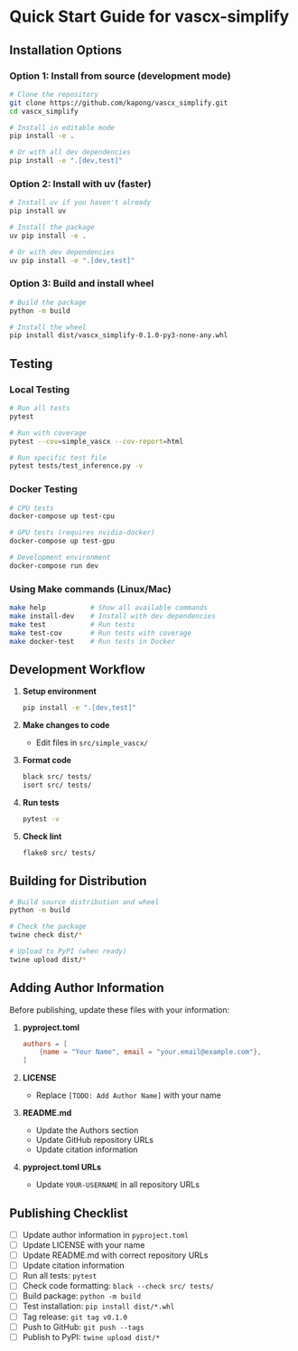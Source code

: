 # Quick Start Guide for vascx-simplify

## Installation Options

### Option 1: Install from source (development mode)
```bash
# Clone the repository
git clone https://github.com/kapong/vascx_simplify.git
cd vascx_simplify

# Install in editable mode
pip install -e .

# Or with all dev dependencies
pip install -e ".[dev,test]"
```

### Option 2: Install with uv (faster)
```bash
# Install uv if you haven't already
pip install uv

# Install the package
uv pip install -e .

# Or with dev dependencies
uv pip install -e ".[dev,test]"
```

### Option 3: Build and install wheel
```bash
# Build the package
python -m build

# Install the wheel
pip install dist/vascx_simplify-0.1.0-py3-none-any.whl
```

## Testing

### Local Testing
```bash
# Run all tests
pytest

# Run with coverage
pytest --cov=simple_vascx --cov-report=html

# Run specific test file
pytest tests/test_inference.py -v
```

### Docker Testing
```bash
# CPU tests
docker-compose up test-cpu

# GPU tests (requires nvidia-docker)
docker-compose up test-gpu

# Development environment
docker-compose run dev
```

### Using Make commands (Linux/Mac)
```bash
make help           # Show all available commands
make install-dev    # Install with dev dependencies
make test           # Run tests
make test-cov       # Run tests with coverage
make docker-test    # Run tests in Docker
```

## Development Workflow

1. **Setup environment**
   ```bash
   pip install -e ".[dev,test]"
   ```

2. **Make changes to code**
   - Edit files in `src/simple_vascx/`

3. **Format code**
   ```bash
   black src/ tests/
   isort src/ tests/
   ```

4. **Run tests**
   ```bash
   pytest -v
   ```

5. **Check lint**
   ```bash
   flake8 src/ tests/
   ```

## Building for Distribution

```bash
# Build source distribution and wheel
python -m build

# Check the package
twine check dist/*

# Upload to PyPI (when ready)
twine upload dist/*
```

## Adding Author Information

Before publishing, update these files with your information:

1. **pyproject.toml**
   ```toml
   authors = [
       {name = "Your Name", email = "your.email@example.com"},
   ]
   ```

2. **LICENSE**
   - Replace `[TODO: Add Author Name]` with your name

3. **README.md**
   - Update the Authors section
   - Update GitHub repository URLs
   - Update citation information

4. **pyproject.toml URLs**
   - Update `YOUR-USERNAME` in all repository URLs

## Publishing Checklist

- [ ] Update author information in `pyproject.toml`
- [ ] Update LICENSE with your name
- [ ] Update README.md with correct repository URLs
- [ ] Update citation information
- [ ] Run all tests: `pytest`
- [ ] Check code formatting: `black --check src/ tests/`
- [ ] Build package: `python -m build`
- [ ] Test installation: `pip install dist/*.whl`
- [ ] Tag release: `git tag v0.1.0`
- [ ] Push to GitHub: `git push --tags`
- [ ] Publish to PyPI: `twine upload dist/*`
